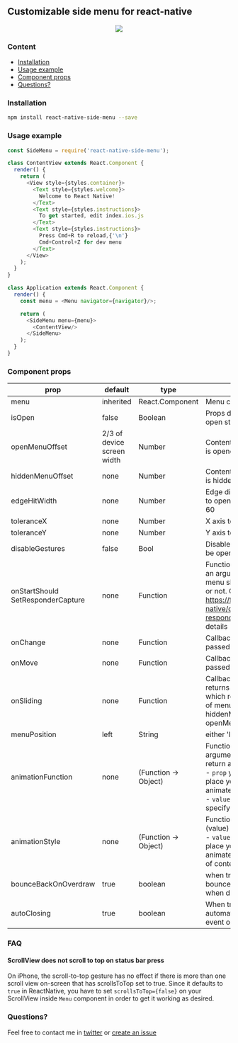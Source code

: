## Customizable side menu for react-native
<p align="center">
  <img src ="http://oi61.tinypic.com/2n9l2dz.jpg" />
</p>

### Content
- [Installation](#installation)
- [Usage example](#usage-example)
- [Component props](#component-props)
- [Questions?](#questions)

### Installation
```bash
npm install react-native-side-menu --save
```

### Usage example
```javascript
const SideMenu = require('react-native-side-menu');

class ContentView extends React.Component {
  render() {
    return (
      <View style={styles.container}>
        <Text style={styles.welcome}>
          Welcome to React Native!
        </Text>
        <Text style={styles.instructions}>
          To get started, edit index.ios.js
        </Text>
        <Text style={styles.instructions}>
          Press Cmd+R to reload,{'\n'}
          Cmd+Control+Z for dev menu
        </Text>
      </View>
    );
  }
}

class Application extends React.Component {
  render() {
    const menu = <Menu navigator={navigator}/>;

    return (
      <SideMenu menu={menu}>
        <ContentView/>
      </SideMenu>
    );
  }
}
```

### Component props

| prop | default | type | description |
| ---- | ---- | ----| ---- |
| menu | inherited | React.Component | Menu component |
| isOpen |false | Boolean | Props driven control over menu open state |
| openMenuOffset | 2/3 of device screen width | Number | Content view left margin if menu is opened |
| hiddenMenuOffset | none | Number | Content view left margin if menu is hidden |
| edgeHitWidth | none | Number | Edge distance on content view to open side menu, defaults to 60 |
| toleranceX | none | Number | X axis tolerance |
| toleranceY | none | Number | Y axis tolerance |
| disableGestures | false | Bool | Disable whether the menu can be opened with gestures or not |
| onStartShould <br /> SetResponderCapture | none | Function | Function that accepts event as an argument and specify if side-menu should react on the touch or not. Check https://facebook.github.io/react-native/docs/gesture-responder-system.html for more details |
| onChange | none | Function | Callback on menu open/close. Is passed isOpen as an argument |
| onMove | none | Function | Callback on menu move. Is passed left as an argument |
| onSliding | none | Function | Callback when menu is sliding. It returns a decimal from 0 to 1 which represents the percentage of menu offset between hiddenMenuOffset and openMenuOffset.|
| menuPosition | left | String | either 'left' or 'right' |
| animationFunction | none | (Function -> Object) | Function that accept 2 arguments (prop, value) and return an object: <br /> - `prop` you should use at the place you specify parameter to animate <br /> - `value` you should use to specify the final value of prop |
| animationStyle | none | (Function -> Object) | Function that accept 1 argument (value) and return an object: <br /> - `value` you should use at the place you need current value of animated parameter (left offset of content view) |
| bounceBackOnOverdraw | true | boolean | when true, content view will bounce back to openMenuOffset when dragged further |
| autoClosing | true | boolean | When true, menu close automatically as soon as an event occurs |

### FAQ

#### ScrollView does not scroll to top on status bar press

On iPhone, the scroll-to-top gesture has no effect if there is more than one scroll view on-screen that has scrollsToTop set to true. Since it defaults to `true` in ReactNative, you have to set `scrollsToTop={false}` on your ScrollView inside `Menu` component in order to get it working as desired.

### Questions?
Feel free to contact me in [twitter](https://twitter.com/kureevalexey) or [create an issue](https://github.com/Kureev/react-native-side-menu/issues/new)
